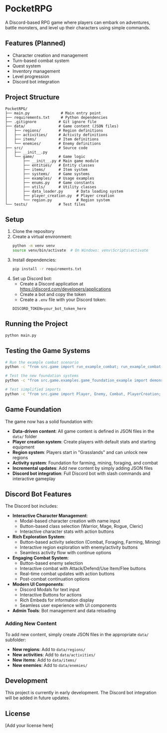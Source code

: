 # PocketRPG

A Discord-based RPG game where players can embark on adventures, battle monsters, and level up their characters using simple commands.

## Features (Planned)

- Character creation and management
- Turn-based combat system
- Quest system
- Inventory management
- Level progression
- Discord bot integration

## Project Structure

```
PocketRPG/
├── main.py              # Main entry point
├── requirements.txt     # Python dependencies
├── .gitignore          # Git ignore file
├── data/               # Game content (JSON files)
│   ├── regions/        # Region definitions
│   ├── activities/     # Activity definitions
│   ├── items/          # Item definitions
│   └── enemies/        # Enemy definitions
├── src/                # Source code
│   ├── __init__.py
│   └── game/           # Game logic
│       ├── __init__.py # Main game module
│       ├── entities/   # Entity classes
│       ├── items/      # Item system
│       ├── systems/    # Game systems
│       ├── examples/   # Usage examples
│       ├── enums.py    # Game constants
│       ├── utils/      # Utility classes
│       ├── data_loader.py      # Data loading system
│       ├── player_creation.py  # Player creation
│       └── region.py           # Region system
└── tests/              # Test files
```

## Setup

1. Clone the repository
2. Create a virtual environment:
   ```bash
   python -m venv venv
   source venv/bin/activate  # On Windows: venv\Scripts\activate
   ```
3. Install dependencies:
   ```bash
   pip install -r requirements.txt
   ```
4. Set up Discord bot:
   - Create a Discord application at https://discord.com/developers/applications
   - Create a bot and copy the token
   - Create a `.env` file with your Discord token:
   ```
   DISCORD_TOKEN=your_bot_token_here
   ```

## Running the Project

```bash
python main.py
```

## Testing the Game Systems

```bash
# Run the example combat scenario
python -c "from src.game import run_example_combat; run_example_combat()"

# Test the new foundation systems
python -c "from src.game.examples.game_foundation_example import demonstrate_integration; demonstrate_integration()"

# Test simplified imports
python -c "from src.game import Player, Enemy, Combat, PlayerCreation; print('All imports working!')"
```

## Game Foundation

The game now has a solid foundation with:

- **Data-driven content**: All game content is defined in JSON files in the `data/` folder
- **Player creation system**: Create players with default stats and starting equipment
- **Region system**: Players start in "Grasslands" and can unlock new regions
- **Activity system**: Foundation for farming, mining, foraging, and combat
- **Incremental updates**: Add new content by simply adding JSON files
- **Discord bot integration**: Full Discord bot with slash commands and interactive gameplay

## Discord Bot Features

The Discord bot includes:

- **Interactive Character Management**: 
  - Modal-based character creation with name input
  - Button-based class selection (Warrior, Mage, Rogue, Cleric)
  - Interactive character stats with action buttons
- **Rich Exploration System**: 
  - Button-based activity selection (Combat, Foraging, Farming, Mining)
  - Interactive region exploration with enemy/activity buttons
  - Seamless activity flow with continue options
- **Engaging Combat System**: 
  - Button-based enemy selection
  - Interactive combat with Attack/Defend/Use Item/Flee buttons
  - Real-time combat updates with action buttons
  - Post-combat continuation options
- **Modern UI Components**: 
  - Discord Modals for text input
  - Interactive Buttons for actions
  - Rich Embeds for information display
  - Seamless user experience with UI components
- **Admin Tools**: Bot management and data reloading

### Adding New Content

To add new content, simply create JSON files in the appropriate `data/` subfolder:

- **New regions**: Add to `data/regions/`
- **New activities**: Add to `data/activities/`
- **New items**: Add to `data/items/`
- **New enemies**: Add to `data/enemies/`

## Development

This project is currently in early development. The Discord bot integration will be added in future updates.

## License

[Add your license here]
